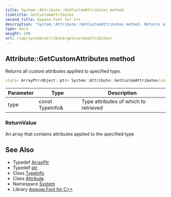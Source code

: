 ```yaml
---
title: System::Attribute::GetCustomAttributes method
linktitle: GetCustomAttributes
second_title: Aspose.Font for C++
description: 'System::Attribute::GetCustomAttributes method. Returns all custom attributes appllied to specified type in C++.'
type: docs
weight: 200
url: /cpp/system/attribute/getcustomattributes/
---
```

## Attribute::GetCustomAttributes method


Returns all custom attributes appllied to specified type.

```cpp
static ArrayPtr<Object::ptr> System::Attribute::GetCustomAttributes(const TypeInfo &type)
```


| Parameter | Type | Description |
| --- | --- | --- |
| type | const TypeInfo\& | Type attributes of which to retrieved |

### ReturnValue

An array that contains attributes applied to the specified type

## See Also

* Typedef [ArrayPtr](../../arrayptr/)
* Typedef [ptr](../../object/ptr/)
* Class [TypeInfo](../../typeinfo/)
* Class [Attribute](../)
* Namespace [System](../../)
* Library [Aspose.Font for C++](../../../)
